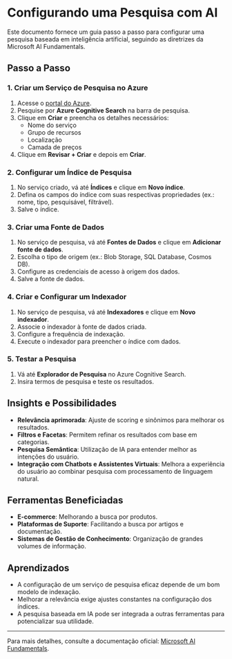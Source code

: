 # Configurando uma Pesquisa com AI

Este documento fornece um guia passo a passo para configurar uma pesquisa baseada em inteligência artificial, seguindo as diretrizes da Microsoft AI Fundamentals.

## Passo a Passo

### 1. Criar um Serviço de Pesquisa no Azure
1. Acesse o [portal do Azure](https://portal.azure.com/).
2. Pesquise por **Azure Cognitive Search** na barra de pesquisa.
3. Clique em **Criar** e preencha os detalhes necessários:
   - Nome do serviço
   - Grupo de recursos
   - Localização
   - Camada de preços
4. Clique em **Revisar + Criar** e depois em **Criar**.

### 2. Configurar um Índice de Pesquisa
1. No serviço criado, vá até **Índices** e clique em **Novo índice**.
2. Defina os campos do índice com suas respectivas propriedades (ex.: nome, tipo, pesquisável, filtrável).
3. Salve o índice.

### 3. Criar uma Fonte de Dados
1. No serviço de pesquisa, vá até **Fontes de Dados** e clique em **Adicionar fonte de dados**.
2. Escolha o tipo de origem (ex.: Blob Storage, SQL Database, Cosmos DB).
3. Configure as credenciais de acesso à origem dos dados.
4. Salve a fonte de dados.

### 4. Criar e Configurar um Indexador
1. No serviço de pesquisa, vá até **Indexadores** e clique em **Novo indexador**.
2. Associe o indexador à fonte de dados criada.
3. Configure a frequência de indexação.
4. Execute o indexador para preencher o índice com dados.

### 5. Testar a Pesquisa
1. Vá até **Explorador de Pesquisa** no Azure Cognitive Search.
2. Insira termos de pesquisa e teste os resultados.

## Insights e Possibilidades
- **Relevância aprimorada**: Ajuste de scoring e sinônimos para melhorar os resultados.
- **Filtros e Facetas**: Permitem refinar os resultados com base em categorias.
- **Pesquisa Semântica**: Utilização de IA para entender melhor as intenções do usuário.
- **Integração com Chatbots e Assistentes Virtuais**: Melhora a experiência do usuário ao combinar pesquisa com processamento de linguagem natural.

## Ferramentas Beneficiadas
- **E-commerce**: Melhorando a busca por produtos.
- **Plataformas de Suporte**: Facilitando a busca por artigos e documentação.
- **Sistemas de Gestão de Conhecimento**: Organização de grandes volumes de informação.

## Aprendizados
- A configuração de um serviço de pesquisa eficaz depende de um bom modelo de indexação.
- Melhorar a relevância exige ajustes constantes na configuração dos índices.
- A pesquisa baseada em IA pode ser integrada a outras ferramentas para potencializar sua utilidade.

---

Para mais detalhes, consulte a documentação oficial: [Microsoft AI Fundamentals](https://microsoftlearning.github.io/mslearn-ai-fundamentals/Instructions/Labs/11-ai-search.html).
